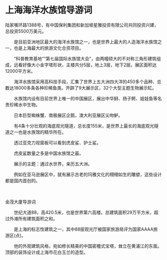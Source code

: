 # 上海海洋水族馆导游词
陆家嘴环路1388号，有中国保利集团和新加坡星雅投资有限公司共同投资兴建，总投资5500万美元。

　　是目前亚洲地区最大的海洋水族馆之一，也是世界上最大的人造海洋水族馆之一，也是上海最大的旅游文化合资项目。

　　“科普教育基地”“第七届国际水族馆大会”，由两幢硕大的不对称三角形建筑组成，远看好像大小金字塔形状，主楼共分5层，地上3层，地下2层。展区面积达12000平方米。

　　海洋水族馆采用高科技手段，汇集了世界上五大洲四大洋的450多个品种、总数达18000多条各种珍稀鱼类。开辟了9大展示区，32个大型主题生物展示缸。

　　水族馆内设有目前世界上唯一的中国展区，展出中华鲟、扬子鳄、娃娃鱼等名贵珍稀水中生物。

　　日本巨型蜘蛛蟹、南极展区企鹅，澳大利亚展区尖吻鲈。

　　有4条十分壮观的海底观光隧道，总长度155米，是世界上最长的海底观光隧道之一也是水族馆的精华所在。

　　透过亚克力视窗板可以看到虎皮鲨、护士鲨。

　　虎皮鲨数量之多是中国水族馆之最。

　　展示的主题：通过水世界，亲历五大洲。

　　例如在亚马逊展区中，就有展示古老的玛雅文化的栩栩如生的雕塑，这些设计都是国内首创的。

　　

金茂大厦导游词

　　世纪大道88，高420.5米，也是世界第六高楼。总建筑面积29万平方米，超过外滩所有建筑面积之和。

　　是上海的标志性建筑之一，其中88层观光厅被国家旅游局评为国家AAAA旅游区(点)。

　　他的外观建筑风格，宛如修长精美的中国密檐式宝塔，耸立在黄浦江的东面。顶部的装饰设计成上海市花白玉兰的造型。